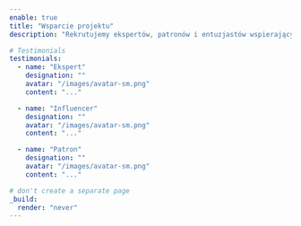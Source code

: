 ```yaml
---
enable: true
title: "Wsparcie projektu"
description: "Rekrutujemy ekspertów, patronów i entuzjastów wspierających projekt merytorycznie i medialnie."

# Testimonials
testimonials:
  - name: "Ekspert"
    designation: ""
    avatar: "/images/avatar-sm.png"
    content: "..."

  - name: "Influencer"
    designation: ""
    avatar: "/images/avatar-sm.png"
    content: "..."

  - name: "Patron"
    designation: ""
    avatar: "/images/avatar-sm.png"
    content: "..."

# don't create a separate page
_build:
  render: "never"
---
```

